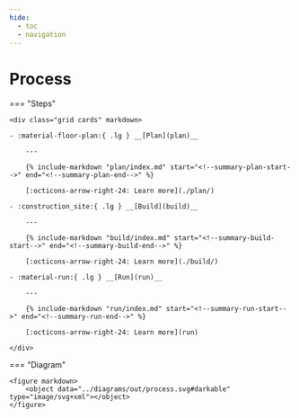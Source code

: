 ```yaml
---
hide:
  - toc
  - navigation
---
```

# Process

=== "Steps"

    <div class="grid cards" markdown>
    
    - :material-floor-plan:{ .lg } __[Plan](plan)__
        
        ---

        {% include-markdown "plan/index.md" start="<!--summary-plan-start-->" end="<!--summary-plan-end-->" %}
    
        [:octicons-arrow-right-24: Learn more](./plan/)
    
    - :construction_site:{ .lg } __[Build](build)__

        ---

        {% include-markdown "build/index.md" start="<!--summary-build-start-->" end="<!--summary-build-end-->" %}

        [:octicons-arrow-right-24: Learn more](./build/)

    - :material-run:{ .lg } __[Run](run)__

        ---

        {% include-markdown "run/index.md" start="<!--summary-run-start-->" end="<!--summary-run-end-->" %}

        [:octicons-arrow-right-24: Learn more](run)

    </div>

=== "Diagram"

    <figure markdown>
        <object data="../diagrams/out/process.svg#darkable" type="image/svg+xml"></object>
    </figure>
